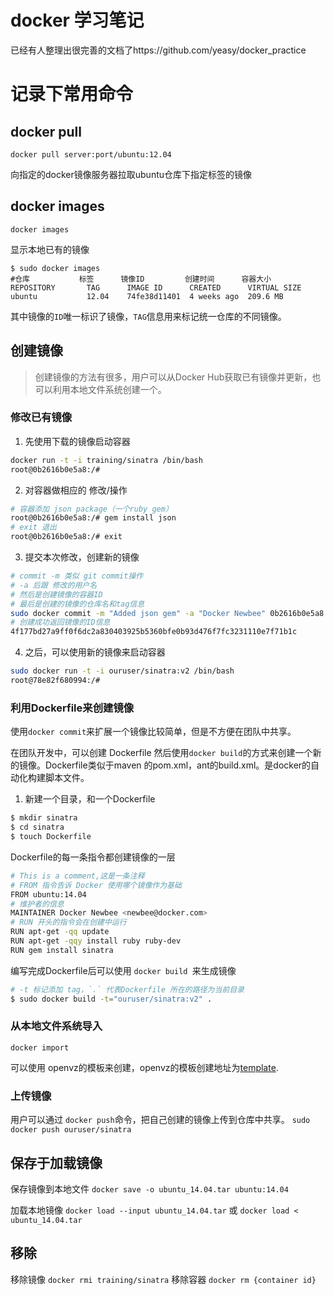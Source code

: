 # docker 学习笔记
已经有人整理出很完善的文档了https://github.com/yeasy/docker_practice

# 记录下常用命令

## docker pull

  `docker pull server:port/ubuntu:12.04    `   

  向指定的docker镜像服务器拉取ubuntu仓库下指定标签的镜像

## docker images
  `docker images`

  显示本地已有的镜像

  ```shell
  $ sudo docker images
  #仓库           标签      镜像ID         创建时间      容器大小
  REPOSITORY       TAG      IMAGE ID      CREATED      VIRTUAL SIZE
  ubuntu           12.04    74fe38d11401  4 weeks ago  209.6 MB
  ```

  其中镜像的`ID`唯一标识了镜像，`TAG`信息用来标记统一仓库的不同镜像。

## 创建镜像
> 创建镜像的方法有很多，用户可以从Docker Hub获取已有镜像并更新，也可以利用本地文件系统创建一个。

### 修改已有镜像

1. 先使用下载的镜像启动容器
```bash
docker run -t -i training/sinatra /bin/bash
root@0b2616b0e5a8:/#
```
2. 对容器做相应的 修改/操作
  ```bash
  # 容器添加 json package（一个ruby gem）
  root@0b2616b0e5a8:/# gem install json
  # exit 退出
  root@0b2616b0e5a8:/# exit
  ```
3. 提交本次修改，创建新的镜像
  ```bash
  # commit -m 类似 git commit操作
  # -a 后跟 修改的用户名
  # 然后是创建镜像的容器ID
  # 最后是创建的镜像的仓库名和tag信息
  sudo docker commit -m "Added json gem" -a "Docker Newbee" 0b2616b0e5a8 ouruser/sinatra:v2
  # 创建成功返回镜像的ID信息
  4f177bd27a9ff0f6dc2a830403925b5360bfe0b93d476f7fc3231110e7f71b1c
  ```
4. 之后，可以使用新的镜像来启动容器
  ```bash
  sudo docker run -t -i ouruser/sinatra:v2 /bin/bash
  root@78e82f680994:/#
  ```

### 利用Dockerfile来创建镜像

使用`docker commit`来扩展一个镜像比较简单，但是不方便在团队中共享。

在团队开发中，可以创建 Dockerfile 然后使用`docker build`的方式来创建一个新的镜像。Dockerfile类似于maven 的pom.xml，ant的build.xml。是docker的自动化构建脚本文件。

1. 新建一个目录，和一个Dockerfile
  ```bash
  $ mkdir sinatra
  $ cd sinatra
  $ touch Dockerfile
  ```

  Dockerfile的每一条指令都创建镜像的一层
  ```bash
  # This is a comment,这是一条注释
  # FROM 指令告诉 Docker 使用哪个镜像作为基础
  FROM ubuntu:14.04
  # 维护者的信息
  MAINTAINER Docker Newbee <newbee@docker.com>
  # RUN 开头的指令会在创建中运行
  RUN apt-get -qq update
  RUN apt-get -qqy install ruby ruby-dev
  RUN gem install sinatra
  ```

  编写完成Dockerfile后可以使用 `docker build `来生成镜像

  ```bash
  # -t 标记添加 tag，`.` 代表Dockerfile 所在的路径为当前目录
  $ sudo docker build -t="ouruser/sinatra:v2" .
  ```

### 从本地文件系统导入
 `docker import`

 可以使用 openvz的模板来创建，openvz的模板创建地址为[template](https://openvz.org/Download/template/precreated).

### 上传镜像
用户可以通过 `docker push`命令，把自己创建的镜像上传到仓库中共享。
`sudo docker push ouruser/sinatra`

## 保存于加载镜像
保存镜像到本地文件
`docker save -o ubuntu_14.04.tar ubuntu:14.04`

加载本地镜像
`docker load --input ubuntu_14.04.tar`
或
`docker load < ubuntu_14.04.tar`

## 移除
移除镜像
`docker rmi training/sinatra`
移除容器
`docker rm {container id}`
